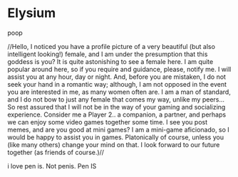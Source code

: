 # Elysium
poop

//Hello, I noticed you have a profile picture of a very beautiful (but also intelligent looking!) female, and I am under the presumption that this goddess is you? It is quite astonishing to see a female here. I am quite popular around here, so if you require and guidance, please, notify me. I will assist you at any hour, day or night. And, before you are mistaken, I do not seek your hand in a romantic way; although, I am not opposed in the event you are interested in me, as many women often are. I am a man of standard, and I do not bow to just any female that comes my way, unlike my peers... So rest assured that I will not be in the way of your gaming and socializing experience. Consider me a Player 2.. a companion, a partner, and perhaps we can enjoy some video games together some time. I see you post memes, and are you good at mini games? I am a mini-game aficionado, so I would be happy to assist you in games. Platonically of course, unless you (like many others) change your mind on that. I look forward to our future together (as friends of course.)//


i love pen is. Not penis. Pen IS
